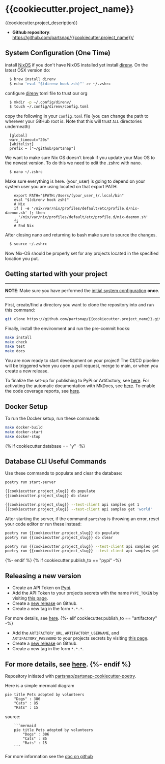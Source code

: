# {{cookiecutter.project_name}}

<!-- Uncomment and **UPDATE** the following links to integrate documentation status for Read the Docs and Testspace. -->
<!-- [![Documentation Status](https://readthedocs.com/projects/partsnap-llc-{{cookiecutter.project_name}}/badge/?version=latest&token=fbd35572c635fc26d72e64f71a1b36006f1d65c3a70a5fa09bcfdfabc64da3d4)](https://partsnap-llc-partsnap-cookiecutter-poetry.readthedocs-hosted.com/en/latest/?badge=latest) -->
<!-- [![Space Metric](https://partsnap.testspace.com/spaces/276170/badge?token=61b8e588504e74168bfe61130177943269d116ee)](https://partsnap.testspace.com/spaces/276170?utm_campaign=metric&utm_medium=referral&utm_source=badge "Test Cases") -->
<!-- [![Space Metric](https://partsnap.testspace.com/spaces/276170/metrics/616814/badge?token=c8134493abfdc1f719ecc94703e37e77d778b63f)](https://partsnap.testspace.com/spaces/276170/current/Code%20Coverage?utm_campaign=metric&utm_medium=referral&utm_source=badge "Code Coverage (lines)") -->
<!-- [![Space Metric](https://partsnap.testspace.com/spaces/276170/metrics/616813/badge?token=ed02f64788f25309f24a951cf3cae40e97c41487)](https://partsnap.testspace.com/spaces/276170/current/Code%20Coverage?utm_campaign=metric&utm_medium=referral&utm_source=badge "Code Coverage (branches)") -->

{{cookiecutter.project_description}}

- **Github repository**: <https://github.com/partsnap/{{cookiecutter.project_name}}/>

<!-- Uncomment and **UPDATE** the following links to integrate documentation status for Read the Docs and Testspace. -->
<!-- - **Documentation** <https://partsnap-llc-{{cookiecutter.project_name}}.readthedocs-hosted.com/en/latest/> -->

## System Configuration (One Time)

install [NixOS](https://nixos.org/) if you don't have NixOS installed yet
install [direnv](https://direnv.net/). On the latest OSX version do:

```bash
  $ brew install direnv
  $ echo 'eval "$(direnv hook zsh)"' >> ~/.zshrc
```

configure [direnv](https://direnv.net/man/direnv.toml.1.html) toml file to trust our org

```bash
  $ mkdir -p ~/.config/direnv/
  $ touch ~/.config/direnv/config.toml
```

copy the following in your `config.toml` file (you can change the path to wherever your GitHub root is. Note that this will trust `ALL` directories underneath)

```
  [global]
  warn_timeout="20s"
  [whitelist]
  prefix = ["~/github/partsnap"]
```

We want to make sure Nix OS doesn't break if you update your Mac OS to the newest version.
To do this we need to edit the .zshrc with nano.

```bash
  $ nano ~/.zshrc
```

Make sure everything is here. (your_user) is going to depend on your system user you are using located on that export PATH.

```
    export PATH="$PATH:/Users/(your_user_)/.local/bin"
    eval "$(direnv hook zsh)"
    # Nix
    if [ -e '/nix/var/nix/profiles/default/etc/profile.d/nix-daemon.sh' ]; then
    . '/nix/var/nix/profiles/default/etc/profile.d/nix-daemon.sh'
    fi
    # End Nix
```

After closing nano and returning to bash make sure to source the changes.

```bash
  $ source ~/.zshrc
```

Now Nix-OS should be properly set for any projects located in the specified location you put.

## Getting started with your project

---

**NOTE**: Make sure you have performed the
[initial system configuration](#system-configuration-one-time) **once**.

---

First, create/find a directory you want to clone the repository into and run this command:

```bash
git clone https://github.com/partsnap/{{cookiecutter.project_name}}.git
```

Finally, install the environment and run the pre-commit hooks:

```bash
make install
make check
make test
make docs
```

You are now ready to start development on your project!
The CI/CD pipeline will be triggered when you open a pull request, merge to main, or when you create a new release.

To finalize the set-up for publishing to PyPi or Artifactory, see [here](https://fpgmaas.github.io/cookiecutter-poetry/features/publishing/#set-up-for-pypi).
For activating the automatic documentation with MkDocs, see [here](https://fpgmaas.github.io/cookiecutter-poetry/features/mkdocs/#enabling-the-documentation-on-github).
To enable the code coverage reports, see [here](https://fpgmaas.github.io/cookiecutter-poetry/features/codecov/).

## Docker Setup

To run the Docker setup, run these commands:

```bash
make docker-build
make docker-start
make docker-stop
```

{% if cookiecutter.database == "y" -%}
## Database CLI Useful Commands

Use these commands to populate and clear the database:

```bash
poetry run start-server

{{cookiecutter.project_slug}} db populate
{{cookiecutter.project_slug}} db clear

{{cookiecutter.project_slug}} --test-client api samples get 1
{{cookiecutter.project_slug}} --test-client api samples get 'world'
```

After starting the server, if the command `partshop` is throwing an error, reset your code editor or run these instead:

```bash
poetry run {{cookiecutter.project_slug}} db populate
poetry run {{cookiecutter.project_slug}} db clear

poetry run {{cookiecutter.project_slug}} --test-client api samples get 1
poetry run {{cookiecutter.project_slug}} --test-client api samples get 'world'
```
{%- endif %}
{% if cookiecutter.publish_to == "pypi" -%}
## Releasing a new version

- Create an API Token on [Pypi](https://pypi.org/).
- Add the API Token to your projects secrets with the name `PYPI_TOKEN` by visiting [this page](https://github.com/partsnap/{{cookiecutter.project_name}}/settings/secrets/actions/new).
- Create a [new release](https://github.com/partsnap/{{cookiecutter.project_name}}/releases/new) on Github.
- Create a new tag in the form `*.*.*`.

For more details, see [here](https://fpgmaas.github.io/cookiecutter-poetry/features/cicd/#how-to-trigger-a-release).
{%- elif cookiecutter.publish_to == "artifactory" -%}

- Add the `ARTIFACTORY_URL`, `ARTIFACTORY_USERNAME`, and `ARTIFACTORY_PASSWORD` to your projects secrets by visiting [this page](https://github.com/partsnap/{{cookiecutter.project_name}}/settings/secrets/actions/new).
- Create a [new release](https://github.com/partsnap/{{cookiecutter.project_name}}/releases/new) on Github.
- Create a new tag in the form `*.*.*`.

For more details, see [here](https://fpgmaas.github.io/cookiecutter-poetry/features/cicd/#how-to-trigger-a-release).
{%- endif %}
---

Repository initiated with [partsnap/partsnap-cookiecutter-poetry](https://github.com/partsnap/partsnap-cookiecutter-poetry).

Here is a simple mermaid diagram

```mermaid
pie title Pets adopted by volunteers
    "Dogs" : 386
    "Cats" : 85
    "Rats" : 15
```

source:

````
    ```mermaid
    pie title Pets adopted by volunteers
        "Dogs" : 386
        "Cats" : 85
        "Rats" : 15
    ```
````

For more information see the [doc on github](https://github.com/partsnap/partsnap-cookiecutter-poetry)
